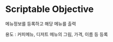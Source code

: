 <h1>Scriptable Objective</h1>

<p>메뉴정보를 등록하고 해당 메뉴를 출력</p>

<p>용도 : 커피메뉴, 디저트 메뉴의 그림, 가격, 이름 등 등록</p>